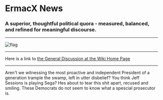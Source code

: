 
# ErmacX News
### A superior, thoughtful political quora - measured, balanced, and refined for meaningful discourse.
___
![flag](https://upload.wikimedia.org/wikipedia/en/thumb/a/a4/Flag_of_the_United_States.svg/1235px-Flag_of_the_United_States.svg.png)
___
Here is a link to [the General Discussion at the Wiki Home Page](https://github.com/ErmacX/ErmacX.github.io/wiki)
___  
Aren't we witnessing the most proactive and independent President of a generation trample the swamp, left in utter disbelief?
You think Jeff Sessions is playing Sega? Hes about to tear this shit apart, recused and smiling. These Democrats do not seem to know what a spescial prosecutor is.

